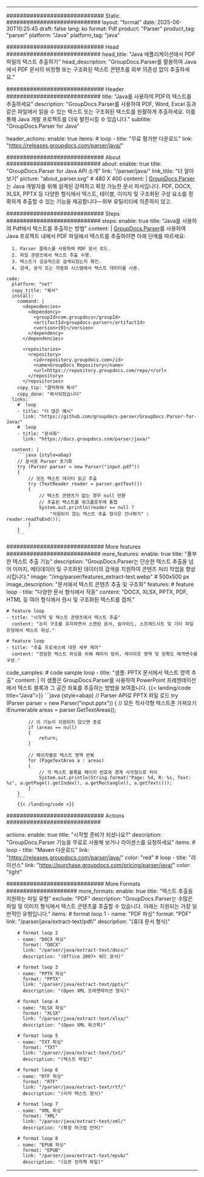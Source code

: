 


---
############################# Static ############################
layout: "format"
date:  2025-06-30T10:25:45
draft: false
lang: ko
format: Pdf
product: "Parser"
product_tag: "parser"
platform: "Java"
platform_tag: "java"

############################# Head ############################
head_title: "Java 애플리케이션에서 PDF 파일의 텍스트 추출하기"
head_description: "GroupDocs.Parser를 활용하여 Java에서 PDF 문서의 비정형 또는 구조화된 텍스트 콘텐츠를 외부 의존성 없이 추출하세요."

############################# Header ############################
title: "Java를 사용하여 PDF의 텍스트를 추출하세요" 
description: "GroupDocs.Parser를 사용하여 PDF, Word, Excel 등과 같은 파일에서 읽을 수 있는 텍스트 또는 구조화된 텍스트를 원활하게 추출하세요. 이를 통해 Java 개발 프로젝트를 더욱 발전시킬 수 있습니다."
subtitle: "GroupDocs.Parser for Java" 

header_actions:
  enable: true
  items:
    #  loop
    - title: "무료 평가판 다운로드"
      link: "https://releases.groupdocs.com/parser/java/"
      
############################# About ############################
about:
    enable: true
    title: "GroupDocs.Parser for Java API 소개"
    link: "/parser/java/"
    link_title: "더 알아보기"
    picture: "about_parser.svg" # 480 X 400
    content: |
       [GroupDocs.Parser](/parser/java/)는 Java 개발자를 위해 설계된 강력하고 확장 가능한 문서 파서입니다. PDF, DOCX, XLSX, PPTX 등 다양한 형식에서 텍스트, 테이블, 이미지 및 구조화된 구성 요소를 정확하게 추출할 수 있는 기능을 제공합니다—외부 유틸리티에 의존하지 않고.

############################# Steps ############################
steps:
    enable: true
    title: "Java를 사용하여 Pdf에서 텍스트를 추출하는 방법"
    content: |
      [GroupDocs.Parser](/parser/java/)를 사용하여 Java 프로젝트 내에서 PDF 파일에서 텍스트를 추출하려면 아래 단계를 따르세요:
      
      1. Parser 클래스를 사용하여 PDF 문서 로드.
      2. 파일 콘텐츠에서 텍스트 추출 수행.
      3. 텍스트가 성공적으로 검색되었는지 확인.
      4. 검색, 분석 또는 자동화 시스템에서 텍스트 데이터를 사용.
   
    code:
      platform: "net"
      copy_title: "복사"
      install:
        command: |
          <dependencies>
            <dependency>
              <groupId>com.groupdocs</groupId>
              <artifactId>groupdocs-parser</artifactId>
              <version>{0}</version>
            </dependency>
          </dependencies>

          <repositories>
            <repository>
              <id>repository.groupdocs.com</id>
              <name>GroupDocs Repository</name>
              <url>https://repository.groupdocs.com/repo/</url>
            </repository>
          </repositories>
        copy_tip: "클릭하여 복사"
        copy_done: "복사되었습니다"
      links:
        #  loop
        - title: "더 많은 예시"
          link: "https://github.com/groupdocs-parser/GroupDocs.Parser-for-Java/"
        #  loop
        - title: "문서화"
          link: "https://docs.groupdocs.com/parser/java/"
          
      content: |
        ```java {style=abap}
        // 문서로 Parser 초기화
        try (Parser parser = new Parser("input.pdf"))
        {
            // 모든 텍스트 데이터 읽고 추출
            try (TextReader reader = parser.getText())
            {
                // 텍스트 콘텐츠가 없는 경우 null 반환
                // 추출된 텍스트를 워크플로우에 통합
                System.out.println(reader == null ? 
                    "지원되지 않는 텍스트 추출 형식은 건너뛰기" : reader.readToEnd());
            }
        }
        ```            

############################# More features ############################
more_features:
  enable: true
  title: "풍부한 텍스트 추출 기능"
  description: "GroupDocs.Parser는 단순한 텍스트 추출을 넘어 이미지, 메타데이터 및 구조화된 데이터의 검색을 지원하여 콘텐츠 처리 작업을 향상시킵니다."
  image: "/img/parser/features_extract-text.webp" # 500x500 px
  image_description: "문서에서 텍스트 콘텐츠 추출 및 구조화"
  features:
    # feature loop
    - title: "다양한 문서 형식에서 작동"
      content: "DOCX, XLSX, PPTX, PDF, HTML 등 여러 형식에서 원시 및 구조화된 텍스트를 캡처."

    # feature loop
    - title: "시각적 및 텍스트 콘텐츠에서 텍스트 추출"
      content: "논리 구조를 유지하면서 스캔된 문서, 슬라이드, 스프레드시트 및 기타 파일 유형에서 텍스트 파싱."

    # feature loop
    - title: "추출 프로세스에 대한 세부 제어"
      content: "정밀한 텍스트 파싱을 위해 페이지 범위, 레이아웃 영역 및 정확도 매개변수를 구성."
      
  code_samples:
    # code sample loop
    - title: "샘플: PPTX 문서에서 텍스트 영역 추출"
      content: |
        이 샘플은 GroupDocs.Parser를 사용하여 PowerPoint 프레젠테이션에서 텍스트 블록과 그 공간 좌표를 추출하는 방법을 보여줍니다.
        {{< landing/code title="Java">}}
        ```java {style=abap}
        //  Parser API로 PPTX 파일 로드
        try (Parser parser = new Parser("input.pptx"))
        {
            // 모든 직사각형 텍스트존 가져오기
            IEnumerable<PageTextArea> areas = parser.GetTextAreas();

            // 이 기능이 지원되지 않으면 종료
            if (areas == null)
            {
                return;
            }

            // 페이지별로 텍스트 영역 반복
            for (PageTextArea a : areas)
            {
                // 각 텍스트 블록을 페이지 번호와 경계 사각형으로 처리
                System.out.println(String.format("Page: %d, R: %s, Text: %s", a.getPage().getIndex(), a.getRectangle(), a.getText()));
            }
        }
        ```
        {{< /landing/code >}}


############################# Actions ############################

actions:
  enable: true
  title: "시작할 준비가 되셨나요?"
  description: "GroupDocs.Parser 기능을 무료로 사용해 보거나 라이센스를 요청하세요"
  items:
    #  loop
    - title: "Maven 다운로드"
      link: "https://releases.groupdocs.com/parser/java/"
      color: "red"
        #  loop
    - title: "라이선스"
      link: "https://purchase.groupdocs.com/pricing/parser/java/"
      color: "light"


############################# More Formats #####################
more_formats:
    enable: true
    title: "텍스트 추출을 지원하는 파일 유형"
    exclude: "PDF"
    description: "GroupDocs.Parser는 수많은 파일 및 이미지 형식에서 텍스트 콘텐츠를 추출할 수 있습니다. 아래는 지원되는 가장 일반적인 유형입니다."
    items: 
        # format loop 1
        - name: "PDF 파싱"
          format: "PDF"
          link: "/parser/java/extract-text/pdf/"
          description: "(휴대 문서 형식)"
          
        # format loop 2
        - name: "DOCX 파싱"
          format: "DOCX"
          link: "/parser/java/extract-text/docx/"
          description: "(Office 2007+ 워드 문서)"
          
        # format loop 3
        - name: "PPTX 파싱"
          format: "PPTX"
          link: "/parser/java/extract-text/pptx/"
          description: "(Open XML 프레젠테이션 형식)"
          
        # format loop 4
        - name: "XLSX 파싱"
          format: "XLSX"
          link: "/parser/java/extract-text/xlsx/"
          description: "(Open XML 워크북)"
          
        # format loop 5
        - name: "TXT 파싱"
          format: "TXT"
          link: "/parser/java/extract-text/txt/"
          description: "(텍스트 파일)"
          
        # format loop 6
        - name: "RTF 파싱"
          format: "RTF"
          link: "/parser/java/extract-text/rtf/"
          description: "(리치 텍스트 형식)"
          
        # format loop 7
        - name: "XML 파싱"
          format: "XML"
          link: "/parser/java/extract-text/xml/"
          description: "(확장 마크업 언어)"
          
        # format loop 8
        - name: "EPUB 파싱"
          format: "EPUB"
          link: "/parser/java/extract-text/epub/"
          description: "(오픈 전자책 파일)"
         
          

---